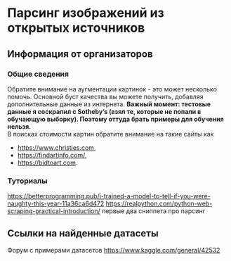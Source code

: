 # Парсинг изображений из открытых источников

## Информация от организаторов
### Общие сведения
Обратите внимание на аугментации картинок - это может несколько помочь. 
Основной буст качества вы можете получить, добавляя дополнительные данные из интернета.
**Важный момент: тестовые данные я соскрапил с Sotheby’s 
(взял те, которые не попали в обучающую выборку).
Поэтому оттуда брать примеры для обучения нельзя.**    
В поисках стоимости картин обратите внимание на такие сайты как  
- https://www.christies.com,   
- https://findartinfo.com/,  
- https://bidtoart.com.

### Туториалы
https://betterprogramming.pub/i-trained-a-model-to-tell-if-you-were-naughty-this-year-11a36ca6d472
https://realpython.com/python-web-scraping-practical-introduction/
первые два сниппета про парсинг


## Ссылки на найденные датасеты
Форум с примерами датасетов
https://www.kaggle.com/general/42532
